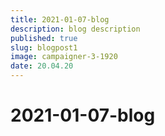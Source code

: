```yaml
---
title: 2021-01-07-blog
description: blog description
published: true
slug: blogpost1
image: campaigner-3-1920
date: 20.04.20
---
```


# 2021-01-07-blog
